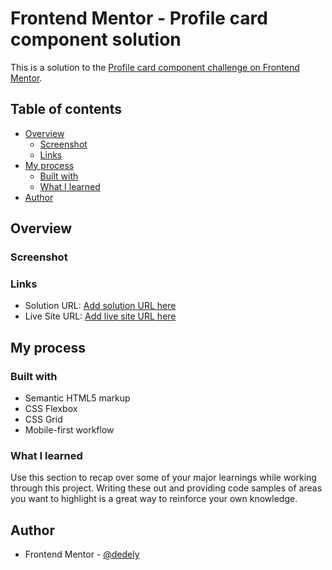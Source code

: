 # Frontend Mentor - Profile card component solution

This is a solution to the [Profile card component challenge on Frontend Mentor](https://www.frontendmentor.io/challenges/profile-card-component-cfArpWshJ).
## Table of contents

- [Overview](#overview)
  - [Screenshot](#screenshot)
  - [Links](#links)
- [My process](#my-process)
  - [Built with](#built-with)
  - [What I learned](#what-i-learned)
- [Author](#author)


## Overview

### Screenshot

### Links

- Solution URL: [Add solution URL here](https://github.com/dedely/profile-card)
- Live Site URL: [Add live site URL here](https://profile-card.dedely.dev)

## My process

### Built with

- Semantic HTML5 markup
- CSS Flexbox
- CSS Grid
- Mobile-first workflow

### What I learned

Use this section to recap over some of your major learnings while working through this project. Writing these out and providing code samples of areas you want to highlight is a great way to reinforce your own knowledge.


## Author

- Frontend Mentor - [@dedely](https://www.frontendmentor.io/profile/dedely)
